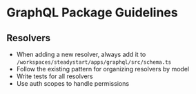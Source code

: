# GraphQL Package Guidelines

## Resolvers

- When adding a new resolver, always add it to `/workspaces/steadystart/apps/graphql/src/schema.ts`
- Follow the existing pattern for organizing resolvers by model
- Write tests for all resolvers
- Use auth scopes to handle permissions
